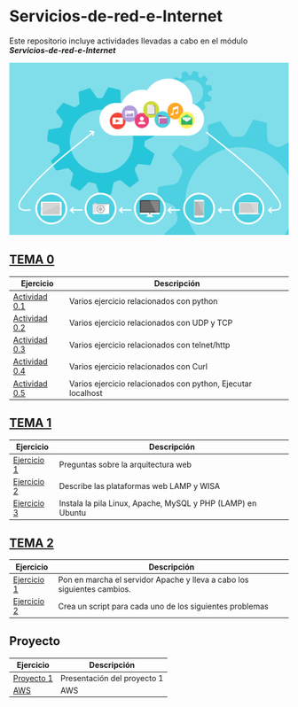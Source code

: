 # Servicios-de-red-e-Internet

Este repositorio incluye actividades llevadas a cabo en el módulo **_Servicios-de-red-e-Internet_**

![texto](/img/tux.png)

## [TEMA 0](Actividad0/README.md) 
|  Ejercicio  |  Descripción  |
| ------------- | ------------- |
| [Actividad 0.1](/Actividad0/README.md#actividad-01) | Varios ejercicio relacionados con python |
| [Actividad 0.2](/Actividad0/README.md#actividad-02) | Varios ejercicio relacionados con UDP y TCP |
| [Actividad 0.3](/Actividad0/README.md#actividad-03) | Varios ejercicio relacionados con telnet/http |
| [Actividad 0.4](/Actividad0/README.md#actividad-04)| Varios ejercicio relacionados con Curl |
| [Actividad 0.5](/Actividad0/README.md#actividad-05) | Varios ejercicio relacionados con python, Ejecutar localhost|

## [TEMA 1](Actividad1/README.md) 
|  Ejercicio  |  Descripción  |
| ------------- | ------------- |
| [Ejercicio 1](/Actividad1/README.md#la-arquitectura-web-es-un-modelo-compuesto-de-tres-capas-cuáles-son-y-cuál-es--la-función-de-cada-una-de-ellas) | Preguntas sobre la arquitectura web |
| [Ejercicio 2](/Actividad1/README.md#las-plataformas-web-lamp-y-wisa-son-dos-de-las-más-populares-y-difundidas-en-el-mercado-utilizadas-para-desarrollar-sitios-web-dinámicos-y-aplicaciones-web-a-continuación-se-describe-cada-una-de-ellas) | Describe las plataformas web LAMP y WISA   |
| [Ejercicio 3](/Actividad1/README.md#instala-la-pila-linux-apache-mysql-y-php-lamp-en-ubuntu) | Instala la pila Linux, Apache, MySQL y PHP (LAMP) en Ubuntu  |

## [TEMA 2](Actividad2/README.md) 
|  Ejercicio  |  Descripción  |
| ------------- | ------------- |
| [Ejercicio 1](https://github.com/Ivanccampos/Servicios-de-red-e-Internet/tree/main/Actividad2#pon-en-marcha-el-servidor-apache-y-lleva-a-cabo-los-siguientes-cambios-en-el-archivo-de-configuraci%C3%B3n)  | Pon en marcha el servidor Apache y lleva a cabo los siguientes cambios. |
| [Ejercicio 2](https://github.com/Ivanccampos/Servicios-de-red-e-Internet/tree/main/Actividad2#crea-un-script-para-cada-uno-de-los-siguientes-problemas) | Crea un script para cada uno de los siguientes problemas  |

## Proyecto
|  Ejercicio  |  Descripción  |
| ------------- | ------------- |
| [Proyecto 1](https://github.com/Ivanccampos/Servicios-de-red-e-Internet/tree/main/Proyecto) | Presentación del proyecto 1 |
| [AWS](https://github.com/Ivanccampos/Servicios-de-red-e-Internet/tree/main/AWS) | AWS |


